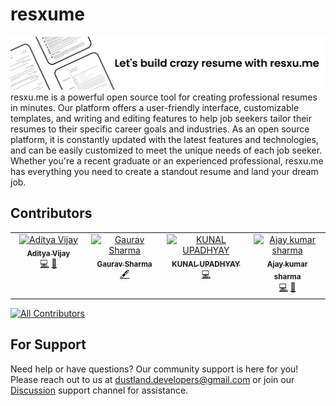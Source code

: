 # resxume
![Banner](/assets/img/banner.jpg)
resxu.me is a powerful open source tool for creating professional resumes in minutes. Our platform offers a user-friendly interface, customizable templates, and writing and editing features to help job seekers tailor their resumes to their specific career goals and industries. As an open source platform, it is constantly updated with the latest features and technologies, and can be easily customized to meet the unique needs of each job seeker. Whether you're a recent graduate or an experienced professional, resxu.me has everything you need to create a standout resume and land your dream job.
## Contributors

<!-- ALL-CONTRIBUTORS-LIST:START - Do not remove or modify this section -->
<!-- prettier-ignore-start -->
<!-- markdownlint-disable -->
<table>
  <tbody>
    <tr>
      <td align="center" valign="top" width="14.28%"><a href="http://adityavijay.codes"><img src="https://avatars.githubusercontent.com/u/79340120?v=4?s=100" width="100px;" alt="Aditya Vijay"/><br /><sub><b>Aditya Vijay</b></sub></a><br /><a href="https://github.com/resxume/resxume/commits?author=kiriotheo" title="Code">💻</a> <a href="#design-kiriotheo" title="Design">🎨</a></td>
      <td align="center" valign="top" width="14.28%"><a href="https://github.com/attavya"><img src="https://avatars.githubusercontent.com/u/110299332?v=4?s=100" width="100px;" alt="Gaurav Sharma"/><br /><sub><b>Gaurav Sharma</b></sub></a><br /><a href="#content-attavya" title="Content">🖋</a></td>
      <td align="center" valign="top" width="14.28%"><a href="https://github.com/KunalUpadhyay02"><img src="https://avatars.githubusercontent.com/u/100353222?v=4?s=100" width="100px;" alt="KUNAL UPADHYAY"/><br /><sub><b>KUNAL UPADHYAY</b></sub></a><br /><a href="https://github.com/resxume/resxume/commits?author=KunalUpadhyay02" title="Code">💻</a></td>
      <td align="center" valign="top" width="14.28%"><a href="http://bookstend.in"><img src="https://avatars.githubusercontent.com/u/89329270?v=4?s=100" width="100px;" alt="Ajay kumar sharma"/><br /><sub><b>Ajay kumar sharma</b></sub></a><br /><a href="https://github.com/resxume/resxume/commits?author=ajayshsh7" title="Code">💻</a> <a href="#design-ajayshsh7" title="Design">🎨</a></td>
    </tr>
  </tbody>
</table>

<!-- markdownlint-restore -->
<!-- prettier-ignore-end -->

<!-- ALL-CONTRIBUTORS-LIST:END -->
<!-- prettier-ignore-start -->
<!-- markdownlint-disable -->

<!-- markdownlint-restore -->
<!-- prettier-ignore-end -->
[![All Contributors](https://img.shields.io/github/all-contributors/resxume/resxume?color=ee8449&style=flat-square)](#contributors)
<!-- ALL-CONTRIBUTORS-LIST:END -->
## For Support
Need help or have questions? Our community support is here for you! Please reach out to us at dustland.developers@gmail.com or join our [Discussion](https://github.com/orgs/resxume/discussions) support channel for assistance.
